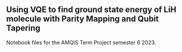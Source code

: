 ## Using VQE to find ground state energy of LiH molecule with Parity Mapping and Qubit Tapering

Notebook files for the AMQIS Term Project semester 6 2023. 